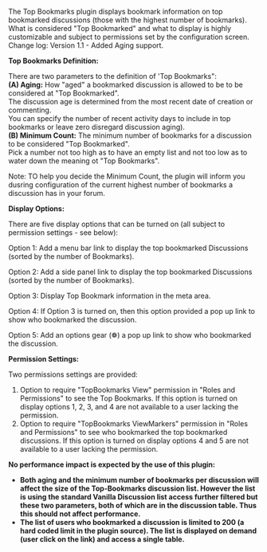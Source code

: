 ​The Top Bookmarks plugin displays bookmark information on top bookmarked discussions (those with the highest number of bookmarks).  
What is considered "Top Bookmarked" and what to display is highly customizable and subject to permissions set by the configuration screen.
Change log:
Version 1.1 - 	Added Aging support.

<b>Top Bookmarks Definition:</b>

There are two parameters to the definition of 'Top Bookmarks":
<br><b>(A) Aging:</b> How "aged" a bookmarked discussion is allowed to be to be considered at "Top Bookmarked".  
The discussion age is determined from the most recent date of creation or commenting.  
You can specify the number of recent activity days to include in top bookmarks or leave zero disregard discussion aging).
<br><b>(B) Minimum Count:</b> The minimum number of bookmarks for a discussion to be considered "Top Bookmarked".  
Pick a number not too high as to have an empty list and not too low as to water down the meaning ot "Top Bookmarks".

Note: TO help you decide the Minimum Count, the plugin will inform you dusring configuration of the current highest number of bookmarks a discussion has in your forum.

<b>Display Options:</b>

There are five display options that can be turned on (all subject to permission settings - see below):

Option 1: Add a menu bar link to display the top bookmarked Discussions (sorted by the number of Bookmarks).

Option 2: Add a side panel link to display the top bookmarked Discussions (sorted by the number of Bookmarks).

Option 3: Display Top Bookmark information in the meta area.

Option 4: If Option 3 is turned on, then this option provided a pop up link to show who bookmarked the discussion.

Option 5: Add an options gear (❁) a pop up link to show who bookmarked the discussion.
 
<b>Permission Settings:</b>

Two permissions settings are provided:
1. Option to require "TopBookmarks View" permission in "Roles and Permissions" to see the Top Bookmarks.  If this option is turned on display options 1, 2, 3, and 4 are not available to a user lacking the permission.
2. Option to require "TopBookmarks ViewMarkers" permission in "Roles and Permissions" to see who bookmarked the top bookmarked discussions.  If this option is turned on display options 4 and 5 are not available to a user lacking the permission.

<b>No performance impact is expected by the use of this plugin:  
- Both aging and the minimum number of bookmarks per discussion will affect the size of the Top-Bookmarks discussion list.  However the list is using the standard Vanilla Discussion list access further filtered but these two parameters, both of which are in the discussion table.  Thus this should not affect performance.
- The list of users who bookmarked a discussion is limited to 200 (a hard coded limit in the plugin source). The list is displayed on demand (user click on the link) and access a single table.   

​
